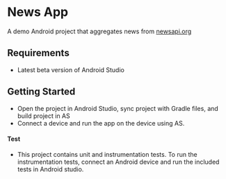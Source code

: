 # News App

A demo Android project that aggregates news from [newsapi.org](https://newsapi.org)

## Requirements

- Latest beta version of Android Studio

## Getting Started

- Open the project in Android Studio, sync project with Gradle files, and build project in AS
- Connect a device and run the app on the device using AS.

#### Test

- This project contains unit and instrumentation tests. To run the instrumentation tests, connect
an Android device and run the included tests in Android studio.
  